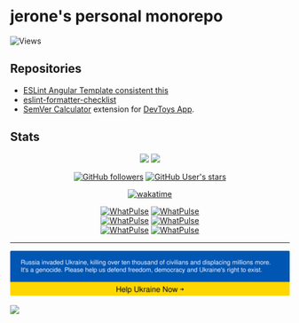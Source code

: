 # jerone's personal monorepo 

![Views](https://komarev.com/ghpvc/?username=jerone)

## Repositories

* [ESLint Angular Template consistent this](https://github.com/jerone/eslint-plugin-angular-template-consistent-this#readme)
* [eslint-formatter-checklist](https://github.com/jerone/eslint-formatter-checklist#readme)
* [SemVer Calculator](https://github.com/jerone/Jvw.DevToys.SemverCalculator) extension for [DevToys App](https://devtoys.app/).

## Stats

<div align="center">
  <img src="https://github-readme-stats.vercel.app/api?username=jerone&count_private=true&theme=github_dark&show_icons=true" />
  <img src="https://github-readme-stats.vercel.app/api/top-langs/?username=jerone&count_private=true&theme=github_dark&layout=donut&hide=Logos" />
 
  [![GitHub followers](https://img.shields.io/github/followers/jerone?label=Github%20followers)](https://github.com/jerone?tab=followers)
  [![GitHub User's stars](https://img.shields.io/github/stars/jerone?affiliations=OWNER&label=Github%20stars)](https://github.com/jerone?tab=repositories&q=&type=source&language=&sort=stargazers)

  [![wakatime](https://wakatime.com/badge/user/9e319238-a924-4184-b940-9c78f98c85e2.svg)](https://wakatime.com/@jerone)

  [![WhatPulse](https://img.shields.io/whatpulse/keys/user/jerone?label=WhatPulse%20keys)](https://whatpulse.org/jerone) [![WhatPulse](https://img.shields.io/whatpulse/keys/user/jerone?rank&label=WhatPulse%20keys)](https://whatpulse.org/jerone) <br/>
  [![WhatPulse](https://img.shields.io/whatpulse/clicks/user/jerone?label=WhatPulse%20clicks)](https://whatpulse.org/jerone) [![WhatPulse](https://img.shields.io/whatpulse/clicks/user/jerone?rank&label=WhatPulse%20clicks)](https://whatpulse.org/jerone) <br/>
  [![WhatPulse](https://img.shields.io/whatpulse/uptime/user/jerone?label=WhatPulse%20uptime)](https://whatpulse.org/jerone) [![WhatPulse](https://img.shields.io/whatpulse/uptime/user/jerone?rank&label=WhatPulse%20uptime)](https://whatpulse.org/jerone) <br/>

</div>

---

[![Stand With Ukraine](https://raw.githubusercontent.com/vshymanskyy/StandWithUkraine/main/banner2-direct.svg)](https://stand-with-ukraine.pp.ua)

<!-- https://yhype.me/github/accounts/jerone -->
![](https://hit.yhype.me/github/profile?user_id=55841)
